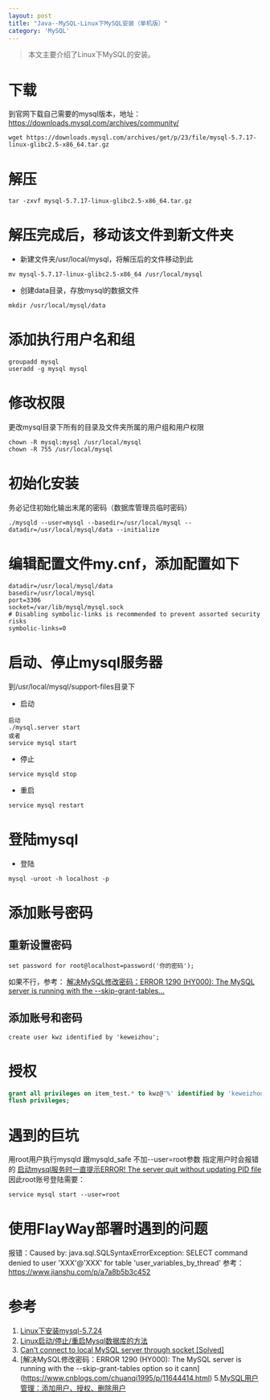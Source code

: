 ```yaml
---
layout: post
title: "Java--MySQL-Linux下MySQL安装（单机版）"
category: 'MySQL'
---
```

 
> 本文主要介绍了Linux下MySQL的安装。
# 下载
到官网下载自己需要的mysql版本，地址：https://downloads.mysql.com/archives/community/
```
wget https://downloads.mysql.com/archives/get/p/23/file/mysql-5.7.17-linux-glibc2.5-x86_64.tar.gz
```

# 解压
```
tar -zxvf mysql-5.7.17-linux-glibc2.5-x86_64.tar.gz
```

# 解压完成后，移动该文件到新文件夹
- 新建文件夹/usr/local/mysql，将解压后的文件移动到此
```
mv mysql-5.7.17-linux-glibc2.5-x86_64 /usr/local/mysql
```
- 创建data目录，存放mysql的数据文件
```
mkdir /usr/local/mysql/data
```

# 添加执行用户名和组
```
groupadd mysql
useradd -g mysql mysql
```

# 修改权限
更改mysql目录下所有的目录及文件夹所属的用户组和用户权限
```
chown -R mysql:mysql /usr/local/mysql
chown -R 755 /usr/local/mysql
```

# 初始化安装 
务必记住初始化输出末尾的密码（数据库管理员临时密码）
```
./mysqld --user=mysql --basedir=/usr/local/mysql --datadir=/usr/local/mysql/data --initialize
```

# 编辑配置文件my.cnf，添加配置如下
```
datadir=/usr/local/mysql/data
basedir=/usr/local/mysql
port=3306
socket=/var/lib/mysql/mysql.sock
# Disabling symbolic-links is recommended to prevent assorted security risks
symbolic-links=0
```

# 启动、停止mysql服务器
到/usr/local/mysql/support-files目录下
- 启动
```
启动
./mysql.server start
或者
service mysql start
```

- 停止
```
service mysqld stop
```

- 重启
```
service mysql restart
```

# 登陆mysql
- 登陆
```
mysql -uroot -h localhost -p
```

# 添加账号密码
## 重新设置密码
```
set password for root@localhost=password('你的密码');
```
如果不行，参考：
[解决MySQL修改密码：ERROR 1290 (HY000): The MySQL server is running with the --skip-grant-tables...](https://www.cnblogs.com/chuanqi1995/p/11644414.html)

## 添加账号和密码
```
create user kwz identified by 'keweizhou';
```

# 授权
```sql
grant all privileges on item_test.* to kwz@'%' identified by 'keweizhou';
flush privileges;
```


# 遇到的巨坑
用root用户执行mysqld 跟mysqld_safe 不加--user=root参数 指定用户时会报错的
[启动mysql服务时一直提示ERROR! The server quit without updating PID file
](https://blog.csdn.net/zqin0/article/details/106444580/)
因此root账号登陆需要：
```
service mysql start --user=root
```

# 使用FlayWay部署时遇到的问题
报错：Caused by: java.sql.SQLSyntaxErrorException: SELECT command denied to user 'XXX'@'XXX' for table 'user_variables_by_thread'
参考：https://www.jianshu.com/p/a7a8b5b3c452

# 参考
1. [Linux下安装mysql-5.7.24](https://www.jianshu.com/p/276d59cbc529)
2. [Linux启动/停止/重启Mysql数据库的方法](https://www.cnblogs.com/linjiqin/p/3544472.html)
3. [Can't connect to local MySQL server through socket [Solved]](https://tableplus.com/blog/2018/08/solved-cant-connect-to-local-mysql-server-through-socket.html)
4. [解决MySQL修改密码：ERROR 1290 (HY000): The MySQL server is running with the --skip-grant-tables option so it cann]
(https://www.cnblogs.com/chuanqi1995/p/11644414.html)
5.[MySQL用户管理：添加用户、授权、删除用户](https://www.cnblogs.com/chanshuyi/p/mysql_user_mng.html)